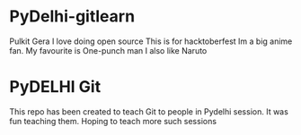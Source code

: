 # PyDelhi-gitlearn
Pulkit Gera
I love doing open source
This is for hacktoberfest
Im a big anime fan. My favourite is One-punch man
I also like Naruto
# PyDELHI Git 
This repo has been created to teach Git to people in Pydelhi session. It was fun teaching them. Hoping to teach more such sessions
